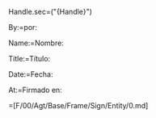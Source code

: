 Handle.sec=("{Handle}")

By:=por:

Name:=Nombre:

Title:=Título:

Date:=Fecha:

At:=Firmado en:

=[F/00/Agt/Base/Frame/Sign/Entity/0.md]
